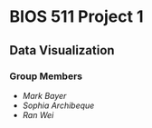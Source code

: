 BIOS 511 Project 1
================

## Data Visualization

### Group Members

-   *Mark Bayer*
-   *Sophia Archibeque*
-   *Ran Wei*

